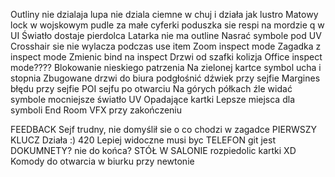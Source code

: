 Outliny nie dzialaja
lupa nie dziala ciemne w chuj i działa jak lustro
Matowy lock w wojskowym pudle
za małe cyferki
poduszka sie respi na mordzie
q w UI
Światło dostaje pierdolca
Latarka nie ma outline
Nasrać symbole pod UV
Crosshair sie nie wylacza podczas use item
Zoom inspect mode
Zagadka z inspect mode
Zmienic bind na inspect
Drzwi od szafki kolizja
Office inspect mode????
Blokowanie nieskiego patrzenia
Na zielonej kartce symbol ucha i stopnia
Zbugowane drzwi do biura
podgłośnić dźwiek przy sejfie
Margines błędu przy sejfie
POI sejfu po otwarciu
Na górych półkach źle widać symbole
mocniejsze światło UV
Opadające kartki
Lepsze miejsca dla symboli
End Room
VFX przy zakończeniu

FEEDBACK
Sejf trudny, nie domyślił sie o co chodzi w zagadce
PIERWSZY KLUCZ
Działa :)
420
Lepiej widoczne musi byc
TELEFON
git jest
DOKUMNETY?
nie do końca?
STÓŁ W SALONIE
rozpiedolic kartki XD
Komody do otwarcia w biurku przy newtonie
